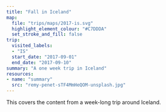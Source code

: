 ```yaml
---
title: "Fall in Iceland"
map:
  file: "trips/maps/2017-is.svg"
  highlight_element_colour: "#C7DDDA"
  set_stroke_and_fill: false
trip:
  visited_labels:
  - "IS"
  start_date: "2017-09-01"
  end_date: "2017-09-10"
summary: "A one week trip in Iceland"
resources:
- name: "summary"
  src: "remy-penet-sTF4MmHeQOM-unsplash.jpg"
---
```


This covers the content from a week-long trip around Iceland.

